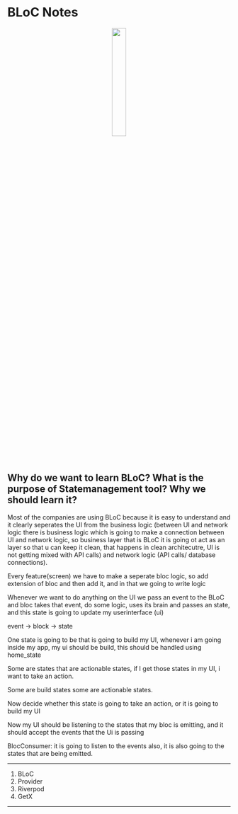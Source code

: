 # BLoC Notes 
<p align="center" width="50%">
    <img width="25%" src="https://github.com/user-attachments/assets/7414caf3-24f7-4a31-beba-617cccb6060c">
</p>

## Why do we want to learn BLoC? What is the purpose of Statemanagement tool? Why we should learn it?
Most of the companies are using BLoC because it is easy to understand and it clearly seperates the UI from the business logic (between UI and network logic there is business logic which is going to make a connection between UI and network logic, so business layer that is BLoC it is going ot act as an layer so that u can keep it clean, that happens in clean architecutre, UI is not getting mixed with API calls) and network logic (API calls/ database connections). 

Every feature(screen) we have to make a seperate bloc logic, so add extension of bloc and then add it, and in that we going to write logic

Whenever we want to do anything on the UI we pass an event to the BLoC and bloc takes that event, do some logic, uses its brain and passes an state, and this state is going to update my userinterface (ui)

event -> block -> state

One state is going to be that is going to build my UI, whenever i am going inside my app, my ui should be build, this should be handled using home_state

Some are states that are actionable states, if I get those states in my UI, i want to take an action.

Some are build states some are actionable states.

Now decide whether this state is going to take an action, or it is going to build my UI

Now my UI should be listening to the states that my bloc is emitting, and it should accept the events that the Ui is passing

BlocConsumer: it is going to listen to the events also, it is also going to the states that are being emitted. 

****
1) BLoC
2) Provider
3) Riverpod
4) GetX
***
